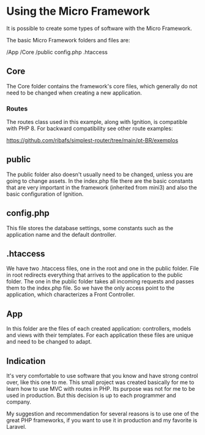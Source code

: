 # Using the Micro Framework

It is possible to create some types of software with the Micro Framework.

The basic Micro Framework folders and files are:

/App
/Core
/public
config.php
.htaccess


## Core

The Core folder contains the framework's core files, which generally do not need to be changed when creating a new application.


### Routes

The routes class used in this example, along with Ignition, is compatible with PHP 8. For backward compatibility see other route examples:

https://github.com/ribafs/simplest-router/tree/main/pt-BR/exemplos


## public

The public folder also doesn't usually need to be changed, unless you are going to change assets. In the index.php file there are the basic constants that are very important in the framework (inherited from mini3) and also the basic configuration of Ignition.


## config.php

This file stores the database settings, some constants such as the application name and the default dontroller.


## .htaccess

We have two .htaccess files, one in the root and one in the public folder. File in root redirects everything that arrives to the application to the public folder. The one in the public folder takes all incoming requests and passes them to the index.php file. So we have the only access point to the application, which characterizes a Front Controller.


## App

In this folder are the files of each created application: controllers, models and views with their templates. For each application these files are unique and need to be changed to adapt.


## Indication

It's very comfortable to use software that you know and have strong control over, like this one to me. This small project was created basically for me to learn how to use MVC with routes in PHP. Its purpose was not for me to be used in production. But this decision is up to each programmer and company.

My suggestion and recommendation for several reasons is to use one of the great PHP frameworks, if you want to use it in production and my favorite is Laravel.

